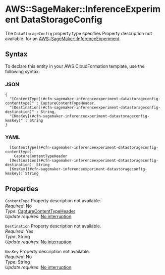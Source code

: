 # AWS::SageMaker::InferenceExperiment DataStorageConfig<a name="aws-properties-sagemaker-inferenceexperiment-datastorageconfig"></a>

<a name="aws-properties-sagemaker-inferenceexperiment-datastorageconfig-description"></a>The `DataStorageConfig` property type specifies Property description not available\. for an [AWS::SageMaker::InferenceExperiment](aws-resource-sagemaker-inferenceexperiment.md)\.

## Syntax<a name="aws-properties-sagemaker-inferenceexperiment-datastorageconfig-syntax"></a>

To declare this entity in your AWS CloudFormation template, use the following syntax:

### JSON<a name="aws-properties-sagemaker-inferenceexperiment-datastorageconfig-syntax.json"></a>

```
{
  "[ContentType](#cfn-sagemaker-inferenceexperiment-datastorageconfig-contenttype)" : CaptureContentTypeHeader,
  "[Destination](#cfn-sagemaker-inferenceexperiment-datastorageconfig-destination)" : String,
  "[KmsKey](#cfn-sagemaker-inferenceexperiment-datastorageconfig-kmskey)" : String
}
```

### YAML<a name="aws-properties-sagemaker-inferenceexperiment-datastorageconfig-syntax.yaml"></a>

```
  [ContentType](#cfn-sagemaker-inferenceexperiment-datastorageconfig-contenttype): 
    CaptureContentTypeHeader
  [Destination](#cfn-sagemaker-inferenceexperiment-datastorageconfig-destination): String
  [KmsKey](#cfn-sagemaker-inferenceexperiment-datastorageconfig-kmskey): String
```

## Properties<a name="aws-properties-sagemaker-inferenceexperiment-datastorageconfig-properties"></a>

`ContentType`  <a name="cfn-sagemaker-inferenceexperiment-datastorageconfig-contenttype"></a>
Property description not available\.  
*Required*: No  
*Type*: [CaptureContentTypeHeader](aws-properties-sagemaker-inferenceexperiment-capturecontenttypeheader.md)  
*Update requires*: [No interruption](https://docs.aws.amazon.com/AWSCloudFormation/latest/UserGuide/using-cfn-updating-stacks-update-behaviors.html#update-no-interrupt)

`Destination`  <a name="cfn-sagemaker-inferenceexperiment-datastorageconfig-destination"></a>
Property description not available\.  
*Required*: Yes  
*Type*: String  
*Update requires*: [No interruption](https://docs.aws.amazon.com/AWSCloudFormation/latest/UserGuide/using-cfn-updating-stacks-update-behaviors.html#update-no-interrupt)

`KmsKey`  <a name="cfn-sagemaker-inferenceexperiment-datastorageconfig-kmskey"></a>
Property description not available\.  
*Required*: No  
*Type*: String  
*Update requires*: [No interruption](https://docs.aws.amazon.com/AWSCloudFormation/latest/UserGuide/using-cfn-updating-stacks-update-behaviors.html#update-no-interrupt)